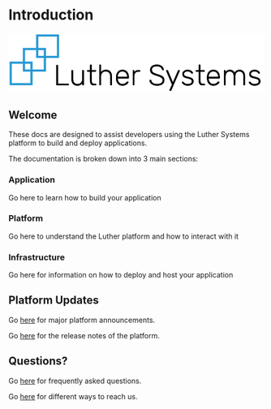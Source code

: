 # Introduction

![](.gitbook/assets/LS_Logo.png)

## Welcome

These docs are designed to assist developers using the Luther Systems platform to build and deploy applications.&#x20;

The documentation is broken down into 3 main sections:

### Application

Go here to learn how to build your application

### Platform

Go here to understand the Luther platform and how to interact with it

### Infrastructure

Go here for information on how to deploy and host your application

## Platform Updates

Go [here](/announcements.md) for major platform announcements.

Go [here](./release-notes.md) for the release notes of the platform.

## Questions?

Go [here](./faq.md) for frequently asked questions.

Go [here](./contact-us.md) for different ways to reach us.
